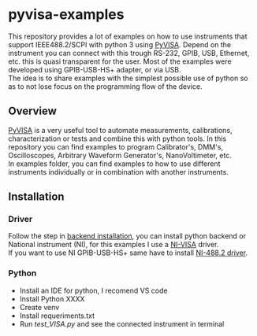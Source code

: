 # pyvisa-examples

This repository provides a lot of examples on how to use instruments that support IEEE488.2/SCPI with python 3 using [PyVISA](https://pyvisa.readthedocs.io/en/latest/). Depend on the instrument you can connect with this trough RS-232, GPIB, USB, Ethernet, etc. this is quasi transparent for the user. Most of the examples were developed using GPIB-USB-HS+ adapter, or via USB.  
The idea is to share examples with the simplest possible use of python so as to not lose focus on the programming flow of the device.

## Overview

[PyVISA](https://pyvisa.readthedocs.io/en/latest/) is a very useful tool to automate measurements, calibrations, characterization or tests and combine this with python tools. In this repository you can find examples to program Calibrator's, DMM's, Oscilloscopes, Arbitrary Waveform Generator's, NanoVoltimeter, etc.   
In examples folder, you can find examples to how to use different instruments individually or in combination with another instruments.

## Installation

### Driver

Follow the step in [backend installation](https://pyvisa.readthedocs.io/en/latest/introduction/getting.html#backend), you can install python backend or National instrument (NI), for this examples I use a [NI-VISA](https://www.ni.com/es/support/downloads/drivers/download.ni-visa.html#544206) driver.  
If you want to use NI GPIB-USB-HS+ same have to install [NI-488.2 driver](https://www.ni.com/es/support/downloads/drivers/download.ni-488-2.html#544048).

### Python

- Install an IDE for python, I recomend VS code
- Install Python XXXX
- Create venv 
- Install requeriments.txt
- Run *test_VISA.py* and see the connected instrument in terminal

